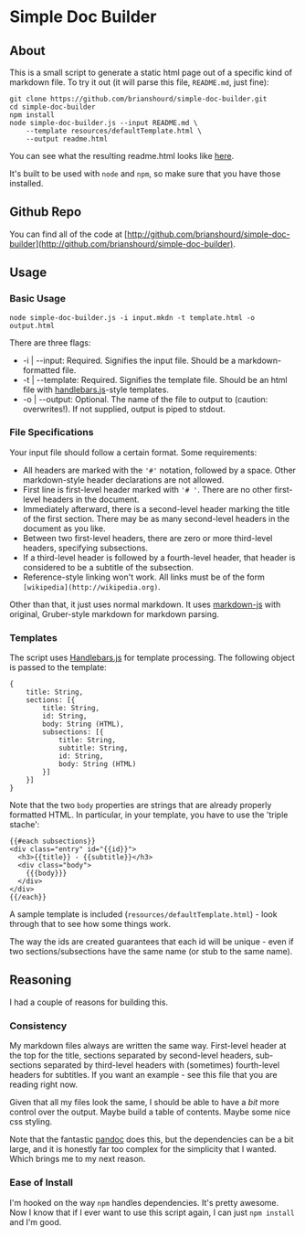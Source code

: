 # Simple Doc Builder

## About

This is a small script to generate a static html page out of a specific
kind of markdown file. To try it out (it will parse this file,
`README.md`, just fine):

    git clone https://github.com/brianshourd/simple-doc-builder.git
    cd simple-doc-builder
    npm install
    node simple-doc-builder.js --input README.md \
        --template resources/defaultTemplate.html \ 
        --output readme.html

You can see what the resulting readme.html looks like
[here](http://brianshourd.github.io/simple-doc-builder/readme.html). 

It's built to be used with `node` and `npm`, so make sure that you have
those installed.

## Github Repo

You can find all of the code at
[http://github.com/brianshourd/simple-doc-builder](http://github.com/brianshourd/simple-doc-builder).

## Usage

### Basic Usage

    node simple-doc-builder.js -i input.mkdn -t template.html -o output.html

There are three flags:

* -i | --input: Required. Signifies the input file. Should be a
  markdown-formatted file.
* -t | --template: Required. Signifies the template file. Should be an
  html file with [handlebars.js](http://handlebarsjs.com)-style
templates.
* -o | --output: Optional. The name of the file to output to (caution:
  overwrites!). If not supplied, output is piped to stdout.

### File Specifications

Your input file should follow a certain format. Some requirements:

* All headers are marked with the `'#'` notation, followed by a space.
  Other markdown-style header declarations are not allowed.
* First line is first-level header marked with `'# '`. There are no
  other first-level headers in the document.
* Immediately afterward, there is a second-level header marking the
  title of the first section. There may be as many second-level headers
in the document as you like.
* Between two first-level headers, there are zero or more third-level
  headers, specifying subsections.
* If a third-level header is followed by a fourth-level header, that
  header is considered to be a subtitle of the subsection.
* Reference-style linking won't work. All links must be of the form
  `[wikipedia](http://wikipedia.org)`.

Other than that, it just uses normal markdown. It uses
[markdown-js](https://github.com/evilstreak/markdown-js) with original,
Gruber-style markdown for markdown parsing.

### Templates

The script uses [Handlebars.js](http://handlebarsjs.com) for template
processing. The following object is passed to the template:

    {
        title: String,
        sections: [{
            title: String,
            id: String,
            body: String (HTML),
            subsections: [{
                title: String,
                subtitle: String,
                id: String,
                body: String (HTML)
            }]
        }]
    }

Note that the two `body` properties are strings that are already
properly formatted HTML. In particular, in your template, you have to
use the 'triple stache':

    {{#each subsections}}
    <div class="entry" id="{{id}}">
      <h3>{{title}} - {{subtitle}}</h3>
      <div class="body">
        {{{body}}}
      </div>
    </div>
    {{/each}}

A sample template is included (`resources/defaultTemplate.html`) - look
through that to see how some things work.

The way the ids are created guarantees that each id will be unique -
even if two sections/subsections have the same name (or stub to the same
name).

## Reasoning

I had a couple of reasons for building this.

### Consistency

My markdown files always are written the same way. First-level header at
the top for the title, sections separated by second-level headers,
sub-sections separated by third-level headers with (sometimes)
fourth-level headers for subtitles. If you want an example - see this
file that you are reading right now.

Given that all my files look the same, I should be able to have a *bit*
more control over the output. Maybe build a table of contents. Maybe
some nice css styling.

Note that the fantastic [pandoc](http://johnmacfarlane.net/pandoc/) does
this, but the dependencies can be a bit large, and it is honestly far
too complex for the simplicity that I wanted. Which brings me to my next
reason.

### Ease of Install

I'm hooked on the way `npm` handles dependencies. It's pretty awesome.
Now I know that if I ever want to use this script again, I can just `npm
install` and I'm good.

